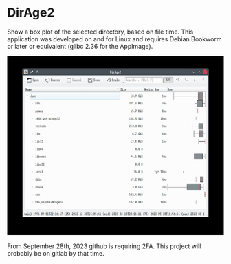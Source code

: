  # DirAge2
 
Show a box plot of the selected directory, based on file time.
This application was developed on and for Linux and requires Debian Bookworm 
or later or equivalent (glibc 2.36 for the AppImage).

![screenshot](screenshot.jpg)

From September 28th, 2023 github is requiring 2FA. This project will probably
be on gitlab by that time.

